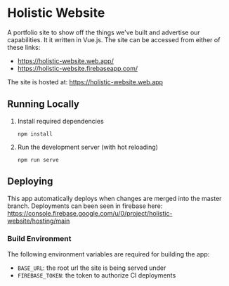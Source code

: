# Holistic Website
A portfolio site to show off the things we've built and advertise our capabilities. It it written in Vue.js. The site can be accessed from either of these links:
- https://holistic-website.web.app/
- https://holistic-website.firebaseapp.com/

The site is hosted at: https://holistic-website.web.app

## Running Locally
1. Install required dependencies
	```
	npm install
	```

2. Run the development server (with hot reloading)
	```
	npm run serve
	```

## Deploying
This app automatically deploys when changes are merged into the master branch. Deployments can been seen in firebase here: https://console.firebase.google.com/u/0/project/holistic-website/hosting/main

### Build Environment
The following environment variables are required for building the app:
- `BASE_URL`: the root url the site is being served under
- `FIREBASE_TOKEN`: the token to authorize CI deployments